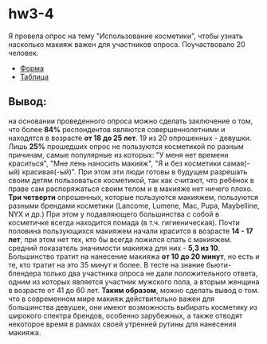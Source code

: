 # hw3-4
Я провела опрос на тему "Использование косметики", чтобы узнать насколько макияж важен для участников опроса. Поучаствовало 20 человек.
* [Форма](https://goo.gl/EXRPqS)
* [Таблица](https://goo.gl/K6Ubf2)
## **Вывод**: 
на основании проведенного опроса можно сделать заключение о том, что более **84%** респондентов являются совершеннолетними и находятся в возрасте **от 18 до 25 лет**. 19 из 20 опрошенных - девушки. Лишь **25%** прошедших опрос не пользуются косметикой по разным причинам, самые популярные из которых: "У меня нет времени краситься", "Мне лень наносить макияж", "Я и без косметики самая(-ый) красивая(-ый)". При этом эти люди готовы в будущем разрешать своим детям пользоваться косметикой, так как считают, что ребёнок в праве сам распоряжаться своим телом и в макияже нет ничего плохо. **Три четверти** опрошенных, которые пользуются макияжем, пользуются разными брендами косметики (Lancome, Lumene, Mac, Pupa, Maybelline, NYX и др.) При этом у подавляющего большинства с собой в косметичке всегда находится помада (в т.ч. гигиеническая). Почти половина пользующихся макияжем начали красится в возрасте **14 - 17 лет**, при этом нет тех, кто бы всегда ложился спать с макияжем. средний показатель значимости макияжа для них - **5,3 из 10**. Большинство тратит на нанесение макияжа **от 10 до 20 минут**, но есть и те, кто тратит на это 35 минут и более. В тесте на знание бьюти-блендера только два участника опроса не дали положительного ответа, одним из которых является участник мужского пола, а вторым женщина в возрасте от 41 до 60 лет. **Таким образом**, можно сделать вывод о том. что в современном мире макияж действительно важен для большинства девушек, они имеют возможность выбирать косметику из широкого спектра брендов, особенно зарубежных, а также отводят некоторое время в рамках своей утренней рутины для нанесения макияжа. 
